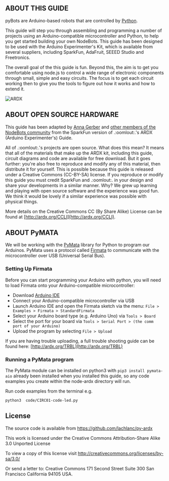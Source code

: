 <a id="intro"></a>
## ABOUT THIS GUIDE

pyBots are Arduino-based robots that are controlled by [Python](http://Python.org/).

This guide will step you through assembling and programming a number of projects using an Arduino-compatible microcontroller and Python, to help you get started building your own NodeBots. This guide has been designed to be used with the Arduino Experimenter's Kit, which is available from several suppliers, including SparkFun, AdaFruit, SEEED Studio and Freetronics.

The overall goal of the this guide is fun. Beyond this, the aim is to get you comfortable using node.js to control a wide range of electronic components through small, simple and easy circuits. The focus is to get each circuit working then to give you the tools to figure out how it works and how to extend it.

![ARDX](/images/ARDX-cover.jpg "ARDX")


<a id="openhardware"></a>
## ABOUT OPEN SOURCE HARDWARE

This guide has been adapted by [Anna Gerber](https://github.com/AnnaGerber) and [other members of the NodeBots community](https://github.com/AnnaGerber/node-ardx/graphs/contributors) from the SparkFun version of .:oomlout:.'s ARDX (Arduino Experimenter's) Guide.

All of .:oomlout:.'s projects are open source. What does this mean? It means that all of the materials that make up the ARDX kit, including this guide, circuit diagrams and code are available for free download. But it goes further: you're also free to reproduce and modify any of this material, then distribute it for yourself. This is possible because this guide is released under a Creative Commons (CC-BY-SA) license. If you reproduce or modify this guide you must credit SparkFun and .:oomlout:. in your design and share your developments in a similar manner. Why? We grew up learning and playing with open source software and the experience was good fun. We think it would be lovely if a similar experience was possible with physical things.

More details on the Creative Commons CC (By Share Alike) License can be found at [http://ardx.org/CCLI](http://ardx.org/CCLI).

<a id="j5"></a>
## ABOUT PyMATA

We will be working with the [PyMata](https://github.com/MrYsLab/PyMata) library for Python to program our Arduinos. PyMata uses a protocol called [Firmata](http://firmata.org/wiki/Main_Page) to communicate with the microcontroller over USB (Universal Serial Bus).

<a id="firmata"></a>
### Setting Up Firmata

Before you can start programming your Arduino with python, you will need to load Firmata onto your Arduino-compatible microcontroller:

* Download [Arduino IDE](http://arduino.cc/en/main/software)
* Connect your Arduino-compatible microcontroller via USB
* Launch Arduino IDE and open the Firmata sketch via the menu: `File > Examples > Firmata > StandardFirmata`
* Select your Arduino board type (e.g. Arduino Uno) via `Tools > Board`
* Select the port for your board via `Tools > Serial Port > (the comm port of your Arduino)`
* Upload the program by selecting `File > Upload`

If you are having trouble uploading, a full trouble shooting guide can be found here: [http://ardx.org/TRBL](http://ardx.org/TRBL)

<a id="running"></a>
### Running a PyMata program

The PyMata module can be installed on python3  with `pip3 install pymata-aio` already been installed when you installed this guide, so any code examples you create within the node-ardx directory will run.

Run code examples from the terminal e.g.

`python3  code/CIRC01-code-led.py`

## License
    
The source code is available from https://github.com/lachlanc/py-ardx

This work is licensed under the Creative Commons Attribution-Share Alike 3.0 Unported License

To view a copy of this license visit http://creativecommons.org/licenses/by-sa/3.0/

Or send a letter to: Creative Commons<COMMA> 171 Second Street<COMMA> Suite 300<COMMA> San Francisco<COMMA> California 94105<COMMA> USA.
